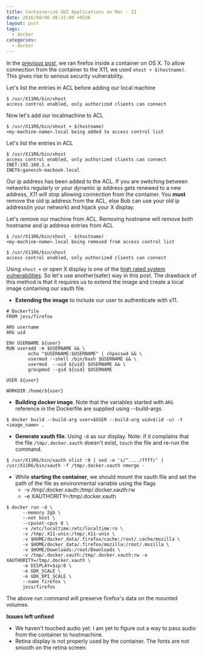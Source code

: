 ```yaml
---
title: Containerize GUI Applications on Mac - II
date: 2016/08/06 06:31:00 +0530
layout: post
tags:
  - docker
categories:
  - docker
---
```


In the [previous post](http://www.ganesshkumar.com/2016/08/05/docker-mac-gui-appications.html), we ran firefox inside a container on OS X. To allow connection from the container to the X11, we used `xhost + $(hostname)`. This gives rise to serious security vulnerability.

Let's list the entries in ACL before adding our local machine

```
$ /usr/X11R6/bin/xhost
access control enabled, only authorized clients can connect
```

Now let's add our localmachine to ACL

```
$ /usr/X11R6/bin/xhost + $(hostname)
<my-machine-name>.local being added to access control list
```

Let's list the entries in ACL

```
$ /usr/X11R6/bin/xhost
access control enabled, only authorized clients can connect
INET:192.168.1.x
INET6:ganessh-macbook.local
```

Our ip address has been added to the ACL. If you are switching between networks regularly or your dynamic ip address gets renewed to a new address, X11 will stop allowing connection from the container. You **must** remove the old ip address from the ACL, else Bob can use your old ip address(in your network) and hijack your X display.

Let's remove our machine from ACL. Removing hostname will remove both hostname and ip address entries from ACL

```
$ /usr/X11R6/bin/xhost - $(hostname)
<my-machine-name>.local being removed from access control list

$ /usr/X11R6/bin/xhost
access control enabled, only authorized clients can connect
```

Using `xhost +` or open X display is one of the [high rated system vulnerabilities](http://www.nikhef.nl/~mjg/xhost_plus.html). So let's use another(safer) way in this post. The drawback of this method is that it requires us to extend the image and create a local image containing our xauth file.

* **Extending the image** to include our user to authenticate with x11.

```
# Dockerfile
FROM jess/firefox

ARG username
ARG uid

ENV USERNAME ${user}
RUN useradd -m $USERNAME && \
        echo "$USERNAME:$USERNAME" | chpasswd && \
        usermod --shell /bin/bash $USERNAME && \
        usermod  --uid ${uid} $USERNAME && \
        groupmod --gid ${uid} $USERNAME

USER ${user}

WORKDIR /home/${user}
```

* **Building docker image**. Note that the variables started with `ARG` reference in the Dockerfile are supplied using --build-args

```
$ docker build --build-arg user=$USER --build-arg uid=$(id -u) -t <image_name> .
```

* **Generate xauth file**. Using `:0` as our display. Note: if it complains that the file `/tmp/.docker.xauth` doesn't exist, `touch` the file and re-run the command.

```
$ /usr/X11R6/bin/xauth nlist :0 | sed -e 's/^..../ffff/' | /usr/X11R6/bin/xauth -f /tmp/.docker.xauth nmerge -
```

* While **starting the container**, we should mount the xauth file and set the path of the file as environmental variable using the flags
  * -v /tmp/.docker.xauth:/tmp/.docker.xauth:rw
  * -e XAUTHORITY=/tmp/.docker.xauth

```
$ docker run -d \
      --memory 2gb \
      --net host \
      --cpuset-cpus 0 \
      -v /etc/localtime:/etc/localtime:ro \
      -v /tmp/.X11-unix:/tmp/.X11-unix \
      -v $HOME/docker_data/.firefox/cache:/root/.cache/mozilla \
      -v $HOME/docker_data/.firefox/mozilla:/root/.mozilla \
      -v $HOME/Downloads:/root/Downloads \
      -v /tmp/.docker.xauth:/tmp/.docker.xauth:rw -e XAUTHORITY=/tmp/.docker.xauth \
      -e DISPLAY=$ip:0 \
      -e GDK_SCALE \
      -e GDK_DPI_SCALE \
      --name firefox \
      jess/firefox
```

The above run command will preserve firefox's data on the mounted volumes.

**Issues left unfixed**

* We haven't touched audio yet. I am yet to figure out a way to pass audio from the container to hostmachine.
* Retina display is not properly used by the container. The fonts are not smooth on the retina screen.
